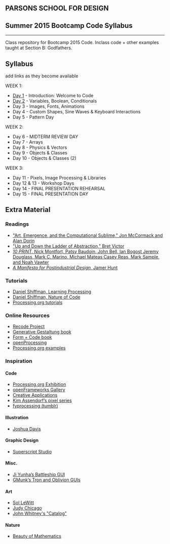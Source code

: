 ## PARSONS SCHOOL FOR DESIGN
## Summer 2015 Bootcamp Code Syllabus
-------------------------------------------------------------------

Class repository for Bootcamp 2015 Code. Inclass code + other examples taught at Section B: Godfathers.


## Syllabus

add links as they become available

WEEK 1:

* [Day 1](https://github.com/umisyam/Godfathers_BC15_code/tree/master/Day%201) - Introduction: Welcome to Code
* [Day 2](https://github.com/umisyam/Godfathers_BC15_code/tree/master/Day%202) - Variables, Boolean, Conditionals
* Day 3 - Images, Fonts, Animations
* Day 4 - Custom Shapes, Sine Waves & Keyboard Interactions
* Day 5 - Pattern Day

WEEK 2:

* Day 6 - MIDTERM REVIEW DAY
* Day 7 - Arrays
* Day 8 - Physics & Vectors
* Day 9 - Objects & Classes
* Day 10 - Objects & Classes (2)

WEEK 3:

* Day 11 - Pixels, Image Processing & Libraries
* Day 12 & 13 - Workshop Days
* Day 14 - FINAL PRESENTATION REHEARSAL
* Day 15 - FINAL PRESENTATION DAY


## Extra Material
### Readings
* ["Art, Emergence, and the Computational Sublime," Jon McCormack and Alan Dorin](http://www.csse.monash.edu.au/~jonmc/research/Papers/art-2it.pdf?q=emergence)
* ["Up and Down the Ladder of Abstraction," Bret Victor](http://worrydream.com/LadderOfAbstraction/)
* [*10 PRINT*, Nick Montfort, Patsy Baudoin, John Bell, Ian Bogost
Jeremy Douglass, Mark C. Marino, Michael Mateas
Casey Reas, Mark Sample, and Noah Vawter](http://10print.org/)
* [*A Manifesto for Postindustrial Design*, Jamer Hunt](http://dcrit.sva.edu/view/readingroom/a-manifesto-for-postindustrial-design/)

### Tutorials
* [Daniel Shiffman, Learning Processing](http://www.learningprocessing.com)
* [Daniel Shiffman, Nature of Code](http://natureofcode.com/book)
* [Processing.org tutorials](http://processing.org/tutorials)

### Online Resources
* [Recode Project](http://recodeproject.com)
* [Generative Gestaltung book](http://www.generative-gestaltung.de/code)
* [Form + Code book](http://formandcode.com/code-examples)
* [openProcessing](http://openprocessing.org)
* [Processing.org examples](http://processing.org/examples/)

### Inspiration
#### Code
* [Processing.org Exhibition](http://processing.org/exhibition)
* [openFrameworks Gallery](http://openframeworks.cc/gallery)
* [Creative Applications](http://www.creativeapplications.net)
* [Kim Assendorf’s pixel series](http://kimasendorf.com/)
* [fyprocessing (tumblr)](http://fyprocessing.tumblr.com)

#### Illustration
* [Joshua Davis](http://www.joshuadavis.com)

#### Graphic Design
* [Superscript Studio](http://www.super-script.com/v2/fr/super/page/projets/design-graphique/nuits-sonores-2013108)

#### Misc.
* [Ji Yunha’s Battleship GUI](http://jiyunha.com/Battleship)
* [GMunk’s Tron and Oblivion GUIs](http://work.gmunk.com/)

#### Art
* [Sol LeWitt](http://en.wikipedia.org/wiki/Sol_LeWitt)
* [Judy Chicago](http://www.judychicago.com/gallery.php?name=Minimal+Works+Gallery)
* [John Whitney's "Catalog"](https://www.youtube.com/watch?v=TbV7loKp69s)

#### Nature
* [Beauty of Mathematics](https://vimeo.com/77330591)
